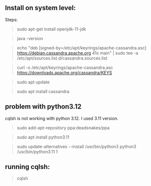 ## Install on system level:
Steps:
> sudo apt-get install openjdk-11-jdk

> java -version

> echo "deb [signed-by=/etc/apt/keyrings/apache-cassandra.asc] https://debian.cassandra.apache.org 41x main" | sudo tee -a /etc/apt/sources.list.d/cassandra.sources.list

> curl -o /etc/apt/keyrings/apache-cassandra.asc https://downloads.apache.org/cassandra/KEYS

> sudo apt update

> sudo apt install cassandra

## problem with python3.12
cqlsh is not working with python 3.12. I used 3.11 version.
> sudo add-apt-repository ppa:deadsnakes/ppa

> sudo apt install python3.11

> sudo update-alternatives --install /usr/bin/python3 python3 /usr/bin/python3.11 1

## running cqlsh:
> cqlsh
